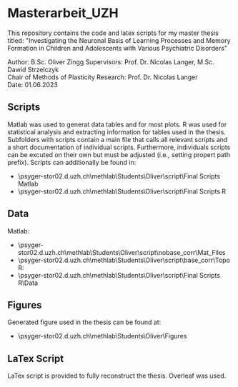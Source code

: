 # Masterarbeit_UZH
This repository contains the code and latex scripts for my master thesis titled: "Investigating the Neuronal Basis of Learning Processes and Memory Formation in Children and Adolescents with Various Psychiatric Disorders"

Author: B.Sc. Oliver Zingg
Supervisors: Prof. Dr. Nicolas Langer, M.Sc. Dawid Strzelczyk <br /> 
Chair of Methods of Plasticity Research: Prof. Dr. Nicolas Langer <br /> 
Date: 01.06.2023

## Scripts
Matlab was used to generat data tables and for most plots. 
R was used for statistical analysis and extracting information for tables used in the thesis.
Subfolders with scripts contain a main file that calls all relevant scripts and a short documentation of individual scripts. Furthermore, individuals scripts can be excuted on their own but must be adjusted (i.e., setting propert path prefix). 
Scripts can additionally be found in:
- \\psyger-stor02.d.uzh.ch\methlab\Students\Oliver\script\Final Scripts Matlab
- \\psyger-stor02.d.uzh.ch\methlab\Students\Oliver\script\Final Scripts R

## Data
Matlab:
- \\psyger-stor02.d.uzh.ch\methlab\Students\Oliver\script\nobase_corr\Mat_Files
- \\psyger-stor02.d.uzh.ch\methlab\Students\Oliver\script\base_corr\Topo
R: 
- \\psyger-stor02.d.uzh.ch\methlab\Students\Oliver\script\Final Scripts R\Data

## Figures
Generated figure used in the thesis can be found at:
- \\psyger-stor02.d.uzh.ch\methlab\Students\Oliver\Figures

## LaTex Script
LaTex script is provided to fully reconstruct the thesis. Overleaf was used. 
